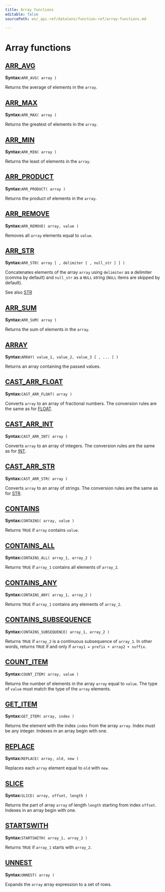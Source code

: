 ```yaml
---
title: Array functions
editable: false
sourcePath: en/_api-ref/datalens/function-ref/array-functions.md

---
```


# Array functions


## [ARR_AVG](ARR_AVG.md)

**Syntax:**`ARR_AVG( array )`

Returns the average of elements in the `array`.



## [ARR_MAX](ARR_MAX.md)

**Syntax:**`ARR_MAX( array )`

Returns the greatest of elements in the `array`.



## [ARR_MIN](ARR_MIN.md)

**Syntax:**`ARR_MIN( array )`

Returns the least of elements in the `array`.



## [ARR_PRODUCT](ARR_PRODUCT.md)

**Syntax:**`ARR_PRODUCT( array )`

Returns the product of elements in the `array`.



## [ARR_REMOVE](ARR_REMOVE.md)

**Syntax:**`ARR_REMOVE( array, value )`

Removes all `array` elements equal to `value`.



## [ARR_STR](ARR_STR.md)

**Syntax:**`ARR_STR( array [ , delimiter [ , null_str ] ] )`

Concatenates elements of the array `array` using `delimiter` as a delimiter (comma by default) and `null_str` as a `NULL` string (`NULL` items are skipped by default).

See also [STR](STR.md)



## [ARR_SUM](ARR_SUM.md)

**Syntax:**`ARR_SUM( array )`

Returns the sum of elements in the `array`.



## [ARRAY](ARRAY.md)

**Syntax:**`ARRAY( value_1, value_2, value_3 [ , ... ] )`

Returns an array containing the passed values.



## [CAST_ARR_FLOAT](CAST_ARR_FLOAT.md)

**Syntax:**`CAST_ARR_FLOAT( array )`

Converts `array` to an array of fractional numbers. The conversion rules are the same as for [FLOAT](FLOAT.md).



## [CAST_ARR_INT](CAST_ARR_INT.md)

**Syntax:**`CAST_ARR_INT( array )`

Converts `array` to an array of integers. The conversion rules are the same as for [INT](INT.md).



## [CAST_ARR_STR](CAST_ARR_STR.md)

**Syntax:**`CAST_ARR_STR( array )`

Converts `array` to an array of strings. The conversion rules are the same as for [STR](STR.md).



## [CONTAINS](CONTAINS_ARRAY.md)

**Syntax:**`CONTAINS( array, value )`

Returns `TRUE` if `array` contains `value`.



## [CONTAINS_ALL](CONTAINS_ALL.md)

**Syntax:**`CONTAINS_ALL( array_1, array_2 )`

Returns `TRUE` if `array_1` contains all elements of `array_2`.



## [CONTAINS_ANY](CONTAINS_ANY.md)

**Syntax:**`CONTAINS_ANY( array_1, array_2 )`

Returns `TRUE` if `array_1` contains any elements of `array_2`.



## [CONTAINS_SUBSEQUENCE](CONTAINS_SUBSEQUENCE.md)

**Syntax:**`CONTAINS_SUBSEQUENCE( array_1, array_2 )`

Returns `TRUE` if `array_2` is a continuous subsequence of `array_1`. In other words, returns `TRUE` if and only if `array1 = prefix + array2 + suffix`.



## [COUNT_ITEM](COUNT_ITEM.md)

**Syntax:**`COUNT_ITEM( array, value )`

Returns the number of elements in the array `array` equal to `value`. The type of `value` must match the type of the `array` elements.



## [GET_ITEM](GET_ITEM.md)

**Syntax:**`GET_ITEM( array, index )`

Returns the element with the index `index` from the array `array`. Index must be any integer. Indexes in an array begin with one.



## [REPLACE](REPLACE_ARRAY.md)

**Syntax:**`REPLACE( array, old, new )`

Replaces each `array` element equal to `old` with `new`.



## [SLICE](SLICE.md)

**Syntax:**`SLICE( array, offset, length )`

Returns the part of array `array` of length `length` starting from index `offset`. Indexes in an array begin with one.



## [STARTSWITH](STARTSWITH_ARRAY.md)

**Syntax:**`STARTSWITH( array_1, array_2 )`

Returns `TRUE` if `array_1` starts with `array_2`.



## [UNNEST](UNNEST.md)

**Syntax:**`UNNEST( array )`

Expands the `array` array expression to a set of rows.


